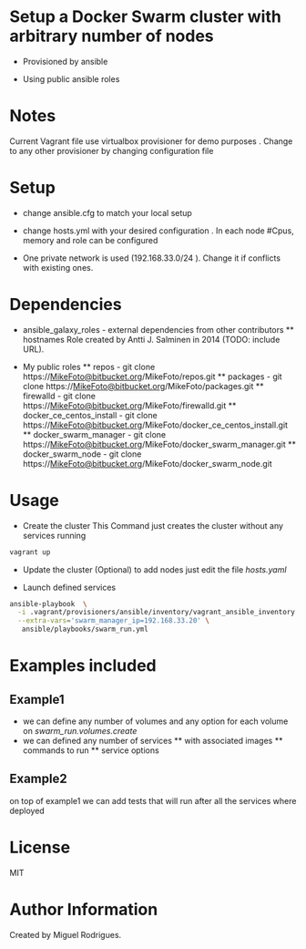# Setup a Docker Swarm cluster with arbitrary number of  nodes

* Provisioned by ansible

* Using public ansible roles

# Notes

Current Vagrant file use virtualbox provisioner for demo purposes .
Change to any other provisioner by changing configuration file

# Setup

* change ansible.cfg to match your local setup

* change hosts.yml with your desired configuration . In each node #Cpus, memory and role can be configured

* One private network is used (192.168.33.0/24 ). Change it if conflicts with existing ones.

# Dependencies

* ansible_galaxy_roles - external dependencies from other contributors
** hostnames Role created by Antti J. Salminen in 2014 (TODO: include URL).

* My public roles
** repos - git clone https://MikeFoto@bitbucket.org/MikeFoto/repos.git
** packages - git clone https://MikeFoto@bitbucket.org/MikeFoto/packages.git
** firewalld - git clone https://MikeFoto@bitbucket.org/MikeFoto/firewalld.git
** docker_ce_centos_install - git clone https://MikeFoto@bitbucket.org/MikeFoto/docker_ce_centos_install.git
** docker_swarm_manager - git clone https://MikeFoto@bitbucket.org/MikeFoto/docker_swarm_manager.git
** docker_swarm_node - git clone https://MikeFoto@bitbucket.org/MikeFoto/docker_swarm_node.git

# Usage

* Create the cluster
This Command just creates the cluster without any services running
```bash
vagrant up
```

* Update the cluster (Optional)
to add nodes just edit the file *hosts.yaml*

* Launch defined services
```bash
ansible-playbook  \
  -i .vagrant/provisioners/ansible/inventory/vagrant_ansible_inventory \
  --extra-vars='swarm_manager_ip=192.168.33.20' \
   ansible/playbooks/swarm_run.yml
```

# Examples included

## Example1
* we can define any number of volumes and any option for each volume on *swarm_run.volumes.create*
* we can defined any number of services
** with associated images
** commands to run
** service options

## Example2
on top of example1 we can add tests that will run after all the services where deployed

# License

MIT

# Author Information

Created by Miguel Rodrigues.
